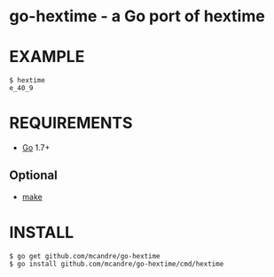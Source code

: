 # go-hextime - a Go port of hextime

# EXAMPLE

```
$ hextime
e_40_9
```
# REQUIREMENTS

* [Go](https://golang.org/) 1.7+

## Optional

* [make](https://www.gnu.org/software/make/)

# INSTALL

```
$ go get github.com/mcandre/go-hextime
$ go install github.com/mcandre/go-hextime/cmd/hextime
```
